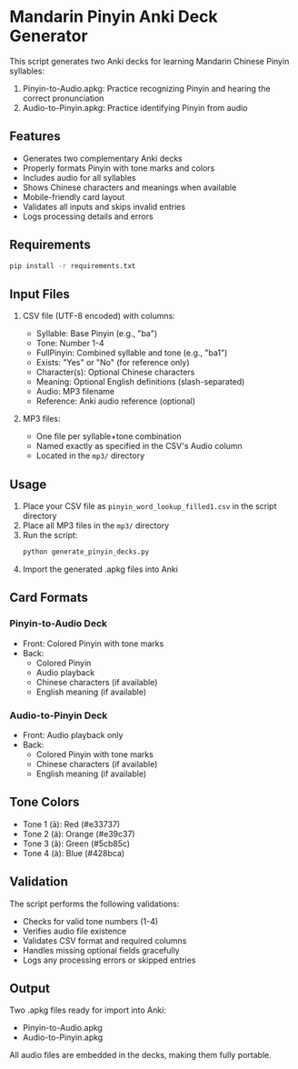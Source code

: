 # Mandarin Pinyin Anki Deck Generator

This script generates two Anki decks for learning Mandarin Chinese Pinyin syllables:
1. Pinyin-to-Audio.apkg: Practice recognizing Pinyin and hearing the correct pronunciation
2. Audio-to-Pinyin.apkg: Practice identifying Pinyin from audio

## Features

- Generates two complementary Anki decks
- Properly formats Pinyin with tone marks and colors
- Includes audio for all syllables
- Shows Chinese characters and meanings when available
- Mobile-friendly card layout
- Validates all inputs and skips invalid entries
- Logs processing details and errors

## Requirements

```bash
pip install -r requirements.txt
```

## Input Files

1. CSV file (UTF-8 encoded) with columns:
   - Syllable: Base Pinyin (e.g., "ba")
   - Tone: Number 1-4
   - FullPinyin: Combined syllable and tone (e.g., "ba1")
   - Exists: "Yes" or "No" (for reference only)
   - Character(s): Optional Chinese characters
   - Meaning: Optional English definitions (slash-separated)
   - Audio: MP3 filename
   - Reference: Anki audio reference (optional)

2. MP3 files:
   - One file per syllable+tone combination
   - Named exactly as specified in the CSV's Audio column
   - Located in the `mp3/` directory

## Usage

1. Place your CSV file as `pinyin_word_lookup_filled1.csv` in the script directory
2. Place all MP3 files in the `mp3/` directory
3. Run the script:
   ```bash
   python generate_pinyin_decks.py
   ```
4. Import the generated .apkg files into Anki

## Card Formats

### Pinyin-to-Audio Deck
- Front: Colored Pinyin with tone marks
- Back:
  - Colored Pinyin
  - Audio playback
  - Chinese characters (if available)
  - English meaning (if available)

### Audio-to-Pinyin Deck
- Front: Audio playback only
- Back:
  - Colored Pinyin with tone marks
  - Chinese characters (if available)
  - English meaning (if available)

## Tone Colors

- Tone 1 (ā): Red (#e33737)
- Tone 2 (á): Orange (#e39c37)
- Tone 3 (ǎ): Green (#5cb85c)
- Tone 4 (à): Blue (#428bca)

## Validation

The script performs the following validations:
- Checks for valid tone numbers (1-4)
- Verifies audio file existence
- Validates CSV format and required columns
- Handles missing optional fields gracefully
- Logs any processing errors or skipped entries

## Output

Two .apkg files ready for import into Anki:
- Pinyin-to-Audio.apkg
- Audio-to-Pinyin.apkg

All audio files are embedded in the decks, making them fully portable. 